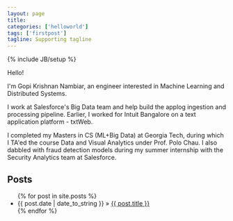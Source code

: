 ```yaml
---
layout: page
title: 
categories: ['helloworld']
tags: ['firstpost']
tagline: Supporting tagline
---
```

{% include JB/setup %}

Hello!

I'm Gopi Krishnan Nambiar, an engineer interested in Machine Learning and Distributed Systems.
 
I work at Salesforce's Big Data team and help build the applog ingestion and processing pipeline. Earlier, I worked for Intuit Bangalore on a text application platform - txtWeb.

I completed my Masters in CS (ML+Big Data) at Georgia Tech, during which I TA'ed the course Data and Visual Analytics under Prof. Polo Chau. I also dabbled with fraud detection models during my summer internship with the Security Analytics team at Salesforce. 


## Posts


<ul class="posts">
  {% for post in site.posts %}
    <li><span>{{ post.date | date_to_string }}</span> &raquo; <a href="{{ BASE_PATH }}{{ post.url }}">{{ post.title }}</a></li>
  {% endfor %}
</ul>

